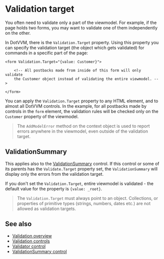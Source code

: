 # Validation target

You often need to validate only a part of the viewmodel. For example, if the page holds two forms, you may want to validate one of them independently on the other.

In DotVVM, there is the `Validation.Target` property. Using this property you can specify the validation target (the object which gets validated) for commands in a specific part of the page:

```DOTHTML
<form Validation.Target="{value: Customer}">

    <!-- All postbacks made from inside of this form will only validate 
    the Customer object instead of validating the entire viewmodel. -->

</form>
```

You can apply the `Validation.Target` property to any HTML element, and to almost all DotVVM controls. In the example, for all postbacks made by controls in the `form` element, the validation rules will be checked only on the `Customer` property of the viewmodel. 

> The `AddModelError` method on the context object is used to report errors anywhere in the viewmodel, even outside of the validation target.

## ValidationSummary

This applies also to the [ValidationSummary](~/controls/builtin/ValidationSummary) control. If this control or some of its parents has the `Validate.Target` property set, the `ValidationSummary` will display only the errors from the validation target.

If you don't set the `Validation.Target`, entire viewmodel is validated - the default value for the property is `{value: _root}`.

> The `Validation.Target` must always point to an object. Collections, or properties of primitive types (strings, numbers, dates etc.) are not allowed as validation targets.  

## See also

* [Validation overview](overview)
* [Validation controls](controls)
* [Validator control](~/controls/builtin/Validator)
* [ValidationSummary control](~/controls/builtin/ValidationSummary)


